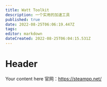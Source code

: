```yaml
---
title: Watt Toolkit
description: 一个实用的加速工具
published: true
date: 2022-08-25T06:06:19.447Z
tags: 
editor: markdown
dateCreated: 2022-08-25T06:04:15.531Z
---
```


# Header
Your content here
官网：https://steampp.net/